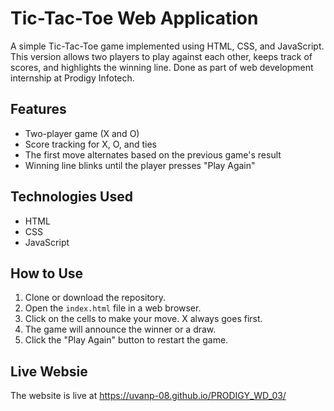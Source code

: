 # Tic-Tac-Toe Web Application

A simple Tic-Tac-Toe game implemented using HTML, CSS, and JavaScript. This version allows two players to play against each other, keeps track of scores, and highlights the winning line. Done as part of web development internship at Prodigy Infotech.

## Features

- Two-player game (X and O)
- Score tracking for X, O, and ties
- The first move alternates based on the previous game's result
- Winning line blinks until the player presses "Play Again"

## Technologies Used

- HTML
- CSS
- JavaScript

## How to Use

1. Clone or download the repository.
2. Open the `index.html` file in a web browser.
3. Click on the cells to make your move. X always goes first.
4. The game will announce the winner or a draw.
5. Click the "Play Again" button to restart the game.

## Live Websie
The website is live at https://uvanp-08.github.io/PRODIGY_WD_03/

